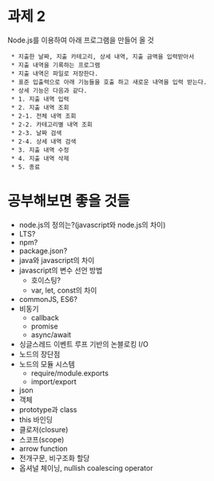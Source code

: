 # 과제 2
Node.js를 이용하여 아래 프로그램을 만들어 올 것
```
 * 지출한 날짜, 지출 카테고리, 상세 내역, 지출 금액을 입력받아서
 * 지출 내역을 기록하는 프로그램
 * 지출 내역은 파일로 저장한다.
 * 표준 입출력으로 아래 기능들을 호출 하고 새로운 내역을 입력 받는다.
 * 상세 기능은 다음과 같다.
 * 1. 지출 내역 입력
 * 2. 지출 내역 조회
 * 2-1. 전체 내역 조회
 * 2-2. 카테고리별 내역 조회
 * 2-3. 날짜 검색
 * 2-4. 상세 내역 검색
 * 3. 지출 내역 수정
 * 4. 지출 내역 삭제
 * 5. 종료
 ```

# 공부해보면 좋을 것들
* node.js의 정의는?(javascript와 node.js의 차이)
* LTS?
* npm?
* package.json?
* java와 javascript의 차이
* javascript의 변수 선언 방법
    * 호이스팅?
    * var, let, const의 차이
* commonJS, ES6?
* 비동기
    * callback
    * promise
    * async/await
* 싱글스레드 이벤트 루프 기반의 논블로킹 I/O
* 노드의 장단점
* 노드의 모듈 시스템
    * require/module.exports
    * import/export
* json
* 객체
* prototype과 class
* this 바인딩
* 클로저(closure)
* 스코프(scope)
* arrow function
* 전개구문, 비구조화 할당
* 옵셔널 체이닝, nullish coalescing operator
